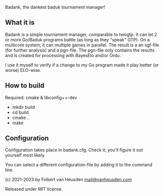 Badank, the dankest baduk tournament manager!


What it is
----------

Badank is a simple tournament manager, comparable to twogtp.
It can let 2 or more Go/Baduk programs battle (as long as they "speak" GTP). On a multicore system, it
can multiple games in parallel.
The result is a an sgf-file (for further analysis) and a pgn-file. The pgn-file only contains the
results and is created for processing with BayesElo and/or Ordo.

I use it myself to verify if a change to my Go program made it play better (or worse) ELO-wise.


How to build
------------

Required: cmake & libconfig++-dev

* mkdir build
* cd build
* cmake ..
* make


Configuration
-------------

Configuration takes place in badank.cfg. Check it; you'll figure it out yourself most likely.

You can select a different configuration-file by adding it to the command line.



(c) 2021-2023 by Folkert van Heusden <mail@vanheusden.com>

Released under MIT license.
